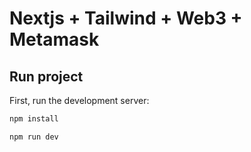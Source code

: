 # Nextjs + Tailwind + Web3 + Metamask 

## Run project

First, run the development server:

```bash
npm install

npm run dev
```


